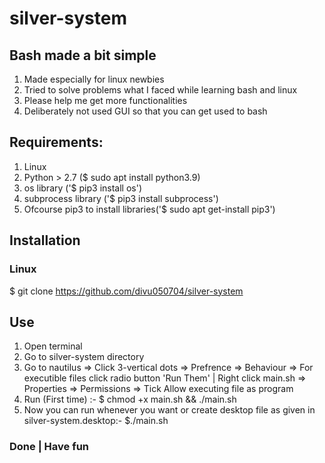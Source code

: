 # silver-system
## Bash made a bit simple
1. Made especially for linux newbies
2. Tried to solve problems what I faced while learning bash and linux
3. Please help me get more functionalities
4. Deliberately not used GUI so that you can get used to bash

## Requirements:
1. Linux
2. Python > 2.7 ($ sudo apt install python3.9)
3. os library ('$ pip3 install os')
4. subprocess library ('$ pip3 install subprocess')
5. Ofcourse pip3 to install libraries('$ sudo apt get-install pip3')
## Installation
### Linux
$ git clone https://github.com/divu050704/silver-system
## Use 
1. Open terminal
2. Go to silver-system directory
3. Go to nautilus => Click 3-vertical dots => Prefrence => Behaviour => For executible files click radio button 'Run Them' | Right click main.sh => Properties => Permissions => Tick Allow executing file as program
4. Run (First time) :- $ chmod +x main.sh && ./main.sh
5. Now you can run whenever you want or create desktop file as given in silver-system.desktop:- $./main.sh
### Done | Have fun 
